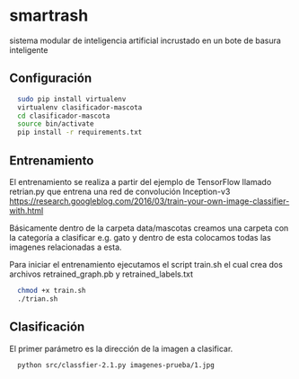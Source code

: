 # smartrash
sistema modular de inteligencia artificial incrustado en un bote de basura inteligente

## Configuración
```bash
  sudo pip install virtualenv
  virtualenv clasificador-mascota
  cd clasificador-mascota
  source bin/activate
  pip install -r requirements.txt
```

## Entrenamiento
El entrenamiento se realiza a partir del ejemplo de TensorFlow llamado retrian.py que entrena una red de convolución Inception-v3
https://research.googleblog.com/2016/03/train-your-own-image-classifier-with.html

Básicamente dentro de la carpeta data/mascotas creamos una carpeta con la categoría a clasificar e.g. gato y dentro de esta colocamos todas las imagenes relacionadas a esta.

Para iniciar el entrenamiento ejecutamos el script train.sh el cual crea dos archivos retrained_graph.pb y retrained_labels.txt
```bash
  chmod +x train.sh
  ./trian.sh
```

## Clasificación
El primer parámetro es la dirección de la imagen a clasificar.
```bash
  python src/classfier-2.1.py imagenes-prueba/1.jpg
```

